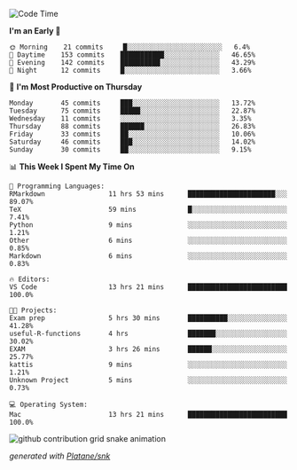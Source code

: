 <!--START_SECTION:waka-->
![Code Time](http://img.shields.io/badge/Code%20Time-174%20hrs%2052%20mins-blue)

**I'm an Early 🐤** 

```text
🌞 Morning    21 commits     █░░░░░░░░░░░░░░░░░░░░░░░░   6.4% 
🌆 Daytime    153 commits    ███████████░░░░░░░░░░░░░░   46.65% 
🌃 Evening    142 commits    ██████████░░░░░░░░░░░░░░░   43.29% 
🌙 Night      12 commits     █░░░░░░░░░░░░░░░░░░░░░░░░   3.66%

```
📅 **I'm Most Productive on Thursday** 

```text
Monday       45 commits     ███░░░░░░░░░░░░░░░░░░░░░░   13.72% 
Tuesday      75 commits     █████░░░░░░░░░░░░░░░░░░░░   22.87% 
Wednesday    11 commits     ░░░░░░░░░░░░░░░░░░░░░░░░░   3.35% 
Thursday     88 commits     ██████░░░░░░░░░░░░░░░░░░░   26.83% 
Friday       33 commits     ██░░░░░░░░░░░░░░░░░░░░░░░   10.06% 
Saturday     46 commits     ███░░░░░░░░░░░░░░░░░░░░░░   14.02% 
Sunday       30 commits     ██░░░░░░░░░░░░░░░░░░░░░░░   9.15%

```


📊 **This Week I Spent My Time On** 

```text
💬 Programming Languages: 
RMarkdown                11 hrs 53 mins      ██████████████████████░░░   89.07% 
TeX                      59 mins             █░░░░░░░░░░░░░░░░░░░░░░░░   7.41% 
Python                   9 mins              ░░░░░░░░░░░░░░░░░░░░░░░░░   1.21% 
Other                    6 mins              ░░░░░░░░░░░░░░░░░░░░░░░░░   0.85% 
Markdown                 6 mins              ░░░░░░░░░░░░░░░░░░░░░░░░░   0.83%

🔥 Editors: 
VS Code                  13 hrs 21 mins      █████████████████████████   100.0%

🐱‍💻 Projects: 
Exam prep                5 hrs 30 mins       ██████████░░░░░░░░░░░░░░░   41.28% 
useful-R-functions       4 hrs               ███████░░░░░░░░░░░░░░░░░░   30.02% 
EXAM                     3 hrs 26 mins       ██████░░░░░░░░░░░░░░░░░░░   25.77% 
kattis                   9 mins              ░░░░░░░░░░░░░░░░░░░░░░░░░   1.21% 
Unknown Project          5 mins              ░░░░░░░░░░░░░░░░░░░░░░░░░   0.73%

💻 Operating System: 
Mac                      13 hrs 21 mins      █████████████████████████   100.0%

```


<!--END_SECTION:waka-->


<!--Snake Game-->
![github contribution grid snake animation](https://raw.githubusercontent.com/viggo-gascou/viggo-gascou/output/github-contribution-grid-snake.svg)

_generated with [Platane/snk](https://github.com/Platane/snk)_
<!--Snake Game-->

